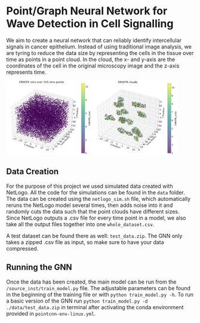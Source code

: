 # Point/Graph Neural Network for Wave Detection in Cell Signalling

We aim to create a neural network that can reliably identify intercellular signals in cancer epithelium. Instead of using traditional image analysis, we are tyring to reduce the data size by representing the cells in the tissue over time as points in a point cloud. In the cloud, the x- and y-axis are the coordinates of the cell in the original microscopy image and the z-axis represents time. 

<p float="left">
    <img src="images/erkktr_full.png" style="width:45%; height:auto;"/>
    <img src="images/erkktr_clouds.png" style="width:45%; height:auto;" />

</p>

## Data Creation
For the purpose of this project we used simulated data created with NetLogo. All the code for the simulations can be found in the `data` folder. The data can be created using the `netlogo_sim.sh` file, which automatically reruns the NetLogo model several times, then adds noise into it and randomly cuts the data such that the point clouds have different sizes. Since NetLogo outputs a .csv file for every time point in a model, we also take all the output files together into one `whole_dataset.csv`. 

A test dataset can be found there as well: `test_data.zip`. The GNN only takes a zipped .csv file as input, so make sure to have your data compressed.


## Running the GNN
Once the data has been created, the main model can be run from the `/source_inst/train_model.py` file. The adjustable parameters can be found in the beginning of the training file or with `python train_model.py -h`.
To run a basic version of the GNN run `python train_model.py -d ./data/test_data.zip` in terminal after activating the conda environment provided in `pointcnn-env-linux.yml`. 
